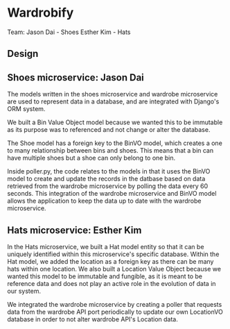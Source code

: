 # Wardrobify

Team:
Jason Dai - Shoes
Esther Kim - Hats

## Design

## Shoes microservice: Jason Dai

The models written in the shoes microservice and wardrobe microservice are used to represent data in a database, and are integrated with Django's ORM system.

We built a Bin Value Object model because we wanted this to be immutable as its purpose was to referenced and not change or alter the database.

The Shoe model has a foreign key to the BinVO model, which creates a one to many relationship between bins and shoes. This means that a bin can have multiple shoes but a shoe can only belong to one bin.

Inside poller.py, the code relates to the models in that it uses the BinVO model to create and update the records in the datbase based on data retrieved from the wardrobe microservice by polling the data every 60 seconds. This integration of the wardrobe microservice and BinVO model allows the application to keep the data up to date with the wardrobe microservice.

## Hats microservice: Esther Kim

In the Hats microservice, we built a Hat model entity so that it can be uniquely identified within this microservice's specific database. Within the Hat model, we added the location as a foreign key as there can be many hats within one location. We also built a Location Value Object because we wanted this model to be immutable and fungible, as it is meant to be reference data and does not play an active role in the evolution of data in our system.

We integrated the wardrobe microservice by creating a poller that requests data from the wardrobe API port periodically to update our own LocationVO database in order to not alter wardrobe API's Location data.
